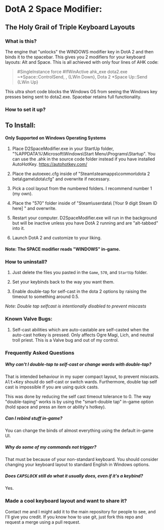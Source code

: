# DotA 2 Space Modifier:
## The Holy Grail of Triple Keyboard Layouts

### What is this?

The engine that "unlocks" the WINDOWS modifier key in DotA 2 and then binds it to the spacebar. This gives you 2 modifiers for your keyboard layouts: Alt and Space.
This is all achieved with only four lines of AHK code:

>#SingleInstance force
>#IfWinActive ahk_exe dota2.exe
>~*Space::ControlSend, , {LWin Down}, Dota 2
>*Space Up::Send {LWin Up}

This ultra short code blocks the Windows OS from seeing the Windows key presses being sent to dota2.exe.
Spacebar retains full functionality.

### How to set it up?

## To Install:

#### Only Supported on Windows Operating Systems

1. Place D2SpaceModifier.exe in your StartUp folder, "%APPDATA%\Microsoft\Windows\Start Menu\Programs\Startup".
   You can use the .ahk in the source code folder instead if you have installed AutoHotKey. https://autohotkey.com/

2. Place the autoexec.cfg inside of "Steam\steamapps\common\dota 2 beta\game\dota\cfg" and overwrite if necessary.

3. Pick a cool layout from the numbered folders. I recommend number 1 (my own).

4. Place the "570" folder inside of "Steam\userdata\ [Your 9 digit Steam ID here] " and overwrite.

5. Restart your computer. D2SpaceModifier.exe will run in the background but will be inactive unless
   you have DotA 2 running and are "alt-tabbed" into it.

6. Launch DotA 2 and customize to your liking.

#### Note: The SPACE modifier reads "WINDOWS" in-game.

### How to uninstall?

1. Just delete the files you pasted in the `Game`, `570`, and `StartUp` folder.

2. Set your keybinds back to the way you want them.

3. Enable double-tap for self-cast in the dota 2 options by raising the timeout to something around 0.5.

*Note: Double tap selfcast is intentionally disabled to prevent miscasts*

### Known Valve Bugs:

1. Self-cast abilities which are auto-castable are self-casted when the auto-cast hotkey is pressed.
Only affects Ogre Magi, Lich, and neutral troll priest. This is a Valve bug and out of my control.

### Frequently Asked Questions

##### Why can't I double-tap to self-cast or change wards with double-tap?

That is intended behaviour in my super compact layout, to prevent miscasts. <kbd>Alt</kbd>+<kbd>Key</kbd> should do self-cast or switch wards. Furthermore, double tap self cast is impossible if you are using quick casts.

This was done by reducing the self cast timeout tolerance to 0. The way "double-taping" works is by using the "smart-double tap" in-game option (hold space and press an item or ability's hotkey).

##### Can I rebind stuff in-game?

You can change the binds of almost everything using the default in-game UI.

##### Why do some of my commands not trigger?

That must be because of your non-standard keyboard. You should consider changing your keyboard layout to standard English in Windows options.

##### Does <kbd>CAPSLOCK</kbd> still do what it usually does, even if it's a keybind?

Yes.

### Made a cool keyboard layout and want to share it?

Contact me and I might add it to the main repository for people to see, and I'll give you credit.
If you know how to use git, just fork this repo and request a merge using a pull request.
